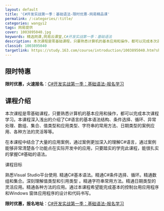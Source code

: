 ```yaml
---
layout: default
title: 'C#开发实战第一季：基础语法-限时优惠-网易精品课'
permalink: /:categories/:title/
categories: wangyi2
tags: 网易提供
cover: 1003895040.jpg
keywords: 精选网课,网易云课堂,C#开发实战第一季：基础语法
description: 本次课程是零基础课程，只要熟悉计算机的基本应用和操作，都可以完成本次课程学习。本课程深入浅出的介绍了C#语言的基本语法结
classid: 1003895040
targetlink: https://study.163.com/course/introduction/1003895040.htm?share=1&shareId=1025206652&utm_campaign=share&utm_medium=iphoneShare&utm_source=&utm_u=1025206652
---
```


## 限时特惠

**限时优惠，火速报名**：[C#开发实战第一季：基础语法-报名学习](https://study.163.com/course/introduction/1003895040.htm?share=1&shareId=1025206652&utm_campaign=share&utm_medium=iphoneShare&utm_source=&utm_u=1025206652)

## 课程介绍

本次课程是零基础课程，只要熟悉计算机的基本应用和操作，都可以完成本次课程学习。本课程深入浅出的介绍了C#语言的基本语法结构、条件选择、循环、异常处理、数组、集合、值类型和应用类型、字符串的常用方法、日期类型的案例应用、各种方法的灵活等等。

在本课程中结合了大量的应用案例，通过案例更加深入的理解C#语言，通过案例能够非常清楚各个功能点在实际开发中的应用，只要踏实的学完此课程，能很扎实的掌握C#基础的语法。



课程目标 

熟悉Visual Studio平台使用. 精通C#基本语法。精通C#条件选择、循环。精通数组和集合。深刻理解值类型和引用类型 。精通字符串常用方法。精通日期类型的灵活应用。精通各种方法的应用。通过本课程希望能完成基本的控制台用应用程序和Windows 窗体应用程序的设计和代码书写。

**限时优惠，报名地址**：[C#开发实战第一季：基础语法-报名学习](https://study.163.com/course/introduction/1003895040.htm?share=1&shareId=1025206652&utm_campaign=share&utm_medium=iphoneShare&utm_source=&utm_u=1025206652)

